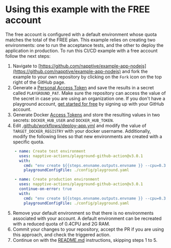# Using this example with the FREE account

The free account is configured with a default environment whose quota matches the total of the FREE plan. This example relies on creating two environments: one to run the acceptance tests, and the other to deploy the application in production. To run this CI/CD example with a free account follow the next steps:

1. Navigate to [https://github.com/napptive/example-app-nodejs](https://github.com/napptive/example-app-nodejs) and fork the example to your own repository by clicking on the `Fork` icon on the top right of the GitHub page.
2. Generate a [Personal Access Token](https://docs.napptive.com/guides/04.5.Using_personal_access_tokens.html) and save the results in a secret called `PLAYGROUND_PAT`. Make sure the repository can access the value of the secret in case you are using an organization one. If you don't have a playground account, [get started for free](https://playground.napptive.dev) by signing up with your GitHub account.
3. Generate Docker [Access Tokens](https://docs.docker.com/docker-hub/access-tokens/) and store the resulting values in two secrets: `DOCKER_HUB_USER` and `DOCKER_HUB_TOKEN`.
4. Edit [.github/workflows/deploy-app.yml](.github/workflows/deploy-app.yml) and modify the value of `TARGET_DOCKER_REGISTRY` with your docker username. Additionally, modify the following lines so that new environments are created with a specific quota.

```yaml
    - name: Create test environment
      uses: napptive-actions/playground-github-action@v3.0.1
      with:
        cmd: "env create ${{steps.envname.outputs.envname }} --cpu=0.3 --ram=1G" 
        playgroundConfigFile: ./config/playground.yaml
```

```yaml
    - name: Create production environment
      uses: napptive-actions/playground-github-action@v3.0.1
      continue-on-error: true
      with:
        cmd: "env create ${{steps.envname.outputs.envname }} --cpu=0.3 --ram=1G" 
        playgroundConfigFile: ./config/playground.yaml
```

5. Remove your default environment so that there is no environments associated with your account. A default environment can be recreated with a reduced quota of 0.4CPU and 2G RAM.
6. Commit your changes to your repository, accept the PR if you are using this approach, and check the triggered action.
7. Continue on with the [README.md](./README.md#how-to-run-this-example) instructions, skipping steps 1 to 5.